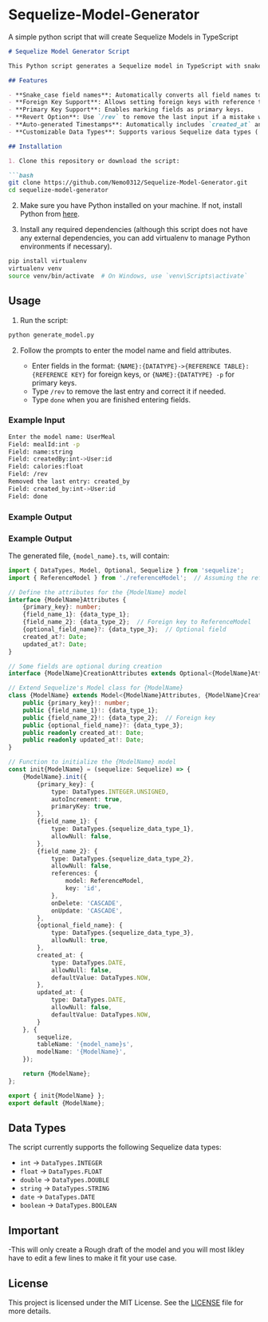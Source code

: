 # Sequelize-Model-Generator
A simple python script that will create Sequelize Models in TypeScript
```markdown
# Sequelize Model Generator Script

This Python script generates a Sequelize model in TypeScript with snake_case field names. It prompts the user for model attributes, handles foreign key relations, and includes a revert option to correct the last input.

## Features

- **Snake_case field names**: Automatically converts all field names to snake_case format.
- **Foreign Key Support**: Allows setting foreign keys with reference tables.
- **Primary Key Support**: Enables marking fields as primary keys.
- **Revert Option**: Use `/rev` to remove the last input if a mistake was made.
- **Auto-generated Timestamps**: Automatically includes `created_at` and `updated_at` fields.
- **Customizable Data Types**: Supports various Sequelize data types (`int`, `float`, `double`, `string`, `date`, and `boolean`).

## Installation

1. Clone this repository or download the script:

```bash
git clone https://github.com/Nemo0312/Sequelize-Model-Generator.git
cd sequelize-model-generator
```

2. Make sure you have Python installed on your machine. If not, install Python from [here](https://www.python.org/downloads/).

3. Install any required dependencies (although this script does not have any external dependencies, you can add virtualenv to manage Python environments if necessary).

```bash
pip install virtualenv
virtualenv venv
source venv/bin/activate  # On Windows, use `venv\Scripts\activate`
```

## Usage

1. Run the script:

```bash
python generate_model.py
```

2. Follow the prompts to enter the model name and field attributes.

   - Enter fields in the format: `{NAME}:{DATATYPE}->{REFERENCE TABLE}:{REFERENCE KEY}` for foreign keys, or `{NAME}:{DATATYPE} -p` for primary keys.
   - Type `/rev` to remove the last entry and correct it if needed.
   - Type `done` when you are finished entering fields.

### Example Input

```bash
Enter the model name: UserMeal
Field: mealId:int -p
Field: name:string
Field: createdBy:int->User:id
Field: calories:float
Field: /rev
Removed the last entry: created_by
Field: created_by:int->User:id
Field: done
```

### Example Output

### Example Output

The generated file, `{model_name}.ts`, will contain:

```typescript
import { DataTypes, Model, Optional, Sequelize } from 'sequelize';
import { ReferenceModel } from './referenceModel';  // Assuming the referenced model is in the same directory

// Define the attributes for the {ModelName} model
interface {ModelName}Attributes {
    {primary_key}: number;
    {field_name_1}: {data_type_1};
    {field_name_2}: {data_type_2};  // Foreign key to ReferenceModel
    {optional_field_name}?: {data_type_3};  // Optional field
    created_at?: Date;
    updated_at?: Date;
}

// Some fields are optional during creation
interface {ModelName}CreationAttributes extends Optional<{ModelName}Attributes, 'created_at' | 'updated_at' | '{optional_field_name}'> {}

// Extend Sequelize's Model class for {ModelName}
class {ModelName} extends Model<{ModelName}Attributes, {ModelName}CreationAttributes> implements {ModelName}Attributes {
    public {primary_key}!: number;
    public {field_name_1}!: {data_type_1};
    public {field_name_2}!: {data_type_2};  // Foreign key
    public {optional_field_name}?: {data_type_3};
    public readonly created_at!: Date;
    public readonly updated_at!: Date;
}

// Function to initialize the {ModelName} model
const init{ModelName} = (sequelize: Sequelize) => {
    {ModelName}.init({
        {primary_key}: {
            type: DataTypes.INTEGER.UNSIGNED,
            autoIncrement: true,
            primaryKey: true,
        },
        {field_name_1}: {
            type: DataTypes.{sequelize_data_type_1},
            allowNull: false,
        },
        {field_name_2}: {
            type: DataTypes.{sequelize_data_type_2},
            allowNull: false,
            references: {
                model: ReferenceModel,
                key: 'id',
            },
            onDelete: 'CASCADE',
            onUpdate: 'CASCADE',
        },
        {optional_field_name}: {
            type: DataTypes.{sequelize_data_type_3},
            allowNull: true,
        },
        created_at: {
            type: DataTypes.DATE,
            allowNull: false,
            defaultValue: DataTypes.NOW,
        },
        updated_at: {
            type: DataTypes.DATE,
            allowNull: false,
            defaultValue: DataTypes.NOW,
        }
    }, {
        sequelize,
        tableName: '{model_name}s',
        modelName: '{ModelName}',
    });

    return {ModelName};
};

export { init{ModelName} };
export default {ModelName};
```

## Data Types

The script currently supports the following Sequelize data types:

- `int` -> `DataTypes.INTEGER`
- `float` -> `DataTypes.FLOAT`
- `double` -> `DataTypes.DOUBLE`
- `string` -> `DataTypes.STRING`
- `date` -> `DataTypes.DATE`
- `boolean` -> `DataTypes.BOOLEAN`

## Important
-This will only create a Rough draft of the model and you will most likley have to edit a few lines to make it fit your use case.

## License

This project is licensed under the MIT License. See the [LICENSE](LICENSE) file for more details.
